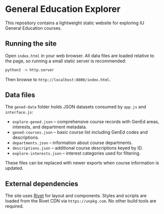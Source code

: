 # General Education Explorer

This repository contains a lightweight static website for exploring IU General Education courses.

## Running the site

Open `index.html` in your web browser. All data files are loaded relative to the page, so running a small static server is recommended:

```bash
python3 -m http.server
```

Then browse to `http://localhost:8000/index.html`.

## Data files

The `gened-data` folder holds JSON datasets consumed by `app.js` and `interface.js`:

- `explore-gened.json` – comprehensive course records with GenEd areas, interests, and department metadata.
- `gened-courses.json` – basic course list including GenEd codes and descriptions.
- `departments.json` – information about course departments.
- `descriptions.json` – additional course descriptions keyed by ID.
- `explore-interests.json` – interest categories used for filtering.

These files can be replaced with newer exports when course information is updated.

## External dependencies

The site uses [Rivet](https://rivet.iu.edu/) for layout and components. Styles and scripts are loaded from the Rivet CDN via `https://unpkg.com`. No other build tools are required.
